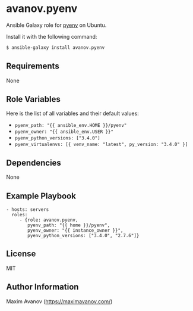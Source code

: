 avanov.pyenv
============

Ansible Galaxy role for [pyenv](https://github.com/yyuu/pyenv) on Ubuntu.

Install it with the following command:

```bash
$ ansible-galaxy install avanov.pyenv
```

Requirements
------------

None

Role Variables
--------------

Here is the list of all variables and their default values:

* ``pyenv_path: "{{ ansible_env.HOME }}/pyenv"``
* ``pyenv_owner: "{{ ansible_env.USER }}"``
* ``pyenv_python_versions: ["3.4.0"]``
* ``pyenv_virtualenvs: [{ venv_name: "latest", py_version: "3.4.0" }]``


Dependencies
------------

None

Example Playbook
-------------------------

    - hosts: servers
      roles:
         - {role: avanov.pyenv,
            pyenv_path: "{{ home }}/pyenv",
            pyenv_owner: "{{ instance_owner }}",
            pyenv_python_versions: ["3.4.0", "2.7.6"]}

License
-------

MIT

Author Information
------------------

Maxim Avanov (https://maximavanov.com/)
